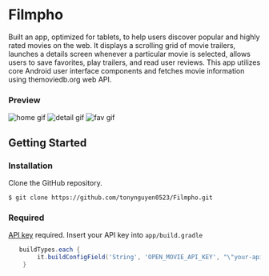 # Filmpho
Built an app, optimized for tablets, to help users discover popular and highly rated movies on the web. It displays a scrolling grid of movie trailers, launches a details screen whenever a particular movie is selected, allows users to save favorites, play trailers, and read user reviews. This app utilizes core Android user interface components and fetches movie information using themoviedb.org web API.

### Preview
![home gif](https://media.giphy.com/media/11F2PIUsDJcGIw/giphy.gif)
![detail gif](https://media.giphy.com/media/Rr3zlRrURh5ss/giphy.gif)
![fav gif](https://media.giphy.com/media/zW9KLdYgZCPxm/giphy.gif)

## Getting Started

### Installation
Clone the GitHub repository.
```
$ git clone https://github.com/tonynguyen0523/Filmpho.git
```
### Required
[API key][1] required.
Insert your API key into ``` app/build.gradle ```
```gradle
   buildTypes.each {
        it.buildConfigField('String', 'OPEN_MOVIE_API_KEY', "\"your-api-key\"")
    }
```


[1]: https://www.themoviedb.org/documentation/api
